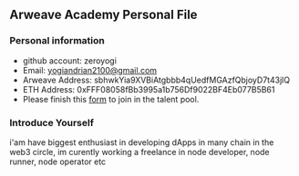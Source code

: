 ## Arweave Academy Personal File

### Personal information

- github account: zeroyogi
- Email: yogiandrian2100@gmail.com
- Arweave Address: sbhwkYia9XVBiAtgbbb4qUedfMGAzfQbjoyD7t43jlQ
- ETH Address: 0xFFF08058fBb3995a1b756Df9022BF4Eb077B5B61
- Please finish this [form](https://docs.google.com/forms/d/e/1FAIpQLSfWA5fIIcBgmRppm3jNz5vmf9Mai_QMVil-2pO4r7YKn_Zhtw/viewform?usp=sf_link) to join in the talent pool.

### Introduce Yourself
 i'am have biggest enthusiast in developing dApps in many chain in the web3 circle, im curently working a freelance in node developer, node runner, node operator etc
